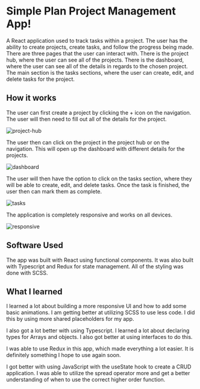 # Simple Plan Project Management App!
 
A React application used to track tasks within a project. The user has the ability to create projects, create tasks, and follow the progress being made. There are three pages that the user can interact with. There is the project hub, where the user can see all of the projects. There is the dashboard, where the user can see all of the details in regards to the chosen project. The main section is the tasks sections, where the user can create, edit, and delete tasks for the project. 
 
## How it works
 
The user can first create a project by clicking the + icon on the navigation. The user will then need to fill out all of the details for the project. 

![project-hub](https://user-images.githubusercontent.com/89685937/159796690-d696d8a6-f8f0-4889-916f-f8d1066b5f7d.gif)
 
The user then can click on the project in the project hub or on the navigation. This will open up the dashboard with different details for the projects. 

![dashboard](https://user-images.githubusercontent.com/89685937/159798046-cbf29a4a-f3a4-449f-8354-6cb42ce7d1ce.gif)
 
The user will then have the option to click on the tasks section, where they will be able to create, edit, and delete tasks. Once the task is finished, the user then can mark them as complete. 

![tasks](https://user-images.githubusercontent.com/89685937/159799159-3822d749-6a4a-4243-aec5-018bc29a8092.gif)

The application is completely responsive and works on all devices. 

![responsive](https://user-images.githubusercontent.com/89685937/159803774-a996bfd8-0191-41c6-9477-4dcc569937a2.gif)
 
## Software Used
 
The app was built with React using functional components. It was also built with Typescript and Redux for state management. All of the styling was done with SCSS.  
 
## What I learned
 
I learned a lot about building a more responsive UI and how to add some basic animations. I am getting better at utilizing SCSS to use less code. I did this by using more shared placeholders for my app. 
 
I also got a lot better with using Typescript. I learned a lot about declaring types for Arrays and objects. I also got better at using interfaces to do this. 
 
I was able to use Redux in this app, which made everything a lot easier. It is definitely something I hope to use again soon. 
 
I got better with using JavaScript with the useState hook to create a CRUD application. I was able to utilize the spread operator more and get a better understanding of when to use the correct higher order function. 
